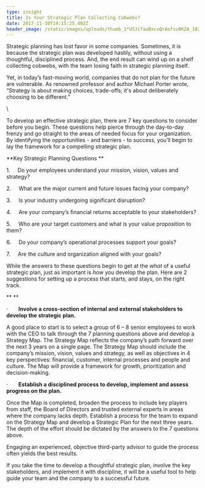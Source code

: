 ```yaml
---
type: insight
title: Is Your Strategic Plan Collecting Cobwebs?
date: 2017-11-30T19:15:25.402Z
header_image: /static/images/uploads/thumb_1*USJifaaBxcvQrAofsv8K2A_1024.jpg
---
```

Strategic
planning has lost favor in some companies. Sometimes, it is because the strategic
plan was developed hastily, without using a thoughtful, disciplined process. And,
the end result can wind up on a shelf collecting cobwebs, with the team losing
faith in strategic planning itself.

Yet,
in today’s fast-moving world, companies that do not plan for the future are
vulnerable. As renowned professor and author Michael Porter wrote,
“Strategy is about making choices, trade-offs; it's about deliberately choosing
to be different.”

\\

To develop an
effective strategic plan, there are 7 key questions to consider before you
begin. These questions help pierce through the day-to-day frenzy and go
straight to the areas of needed focus for your organization. By identifying the
opportunities - and barriers - to success, you’ll begin to lay the framework
for a compelling strategic plan.

\*\*Key Strategic Planning
Questions \*\*

1\.     Do your employees understand
your mission, vision, values and strategy?

2\.     What are the major current
and future issues facing your company?

3\.     Is your industry undergoing
significant disruption?

4\.     Are your company’s financial
returns acceptable to your stakeholders?

5\.     Who are your target
customers and what is your value proposition to them?

6\.     Do your company’s
operational processes support your goals?

7\.     Are the culture and
organization aligned with your goals?

While
the answers to these questions begin to get at the *what* of a useful strategic plan, just as important is *how* you develop the plan. Here are 2
suggestions for setting up a process that starts, and stays, on the right
track.

\*\* \*\*

·      
**Involve a cross-section of
internal and external stakeholders to develop the strategic plan.**

A
good place to start is to select a group of 6 – 8 senior employees to work with
the CEO to talk through the 7 planning questions above and develop a Strategy
Map. The Strategy Map reflects the company’s path forward over the next 3 years
on a single page. The Strategy Map should include the company’s mission,
vision, values and strategy, as well as objectives in 4 key perspectives:
financial, customer, internal processes and people and culture. The Map will
provide a framework for growth, prioritization and decision-making.

·      
**Establish a disciplined
process to develop, implement and assess progress on the plan.**

Once
the Map is completed, broaden the process to include key players from staff,
the Board of Directors and trusted external experts in areas where the company
lacks depth. Establish a process for the team to expand on the Strategy Map and
develop a Strategic Plan for the next three years. The depth of the effort
should be dictated by the answers to the 7 questions above.

Engaging
an experienced, objective third-party advisor to guide the process often yields
the best results.

If you
take the time to develop a thoughtful strategic plan, involve the key
stakeholders, and implement it with discipline, it will be a useful tool to
help guide your team and the company to a successful future.
